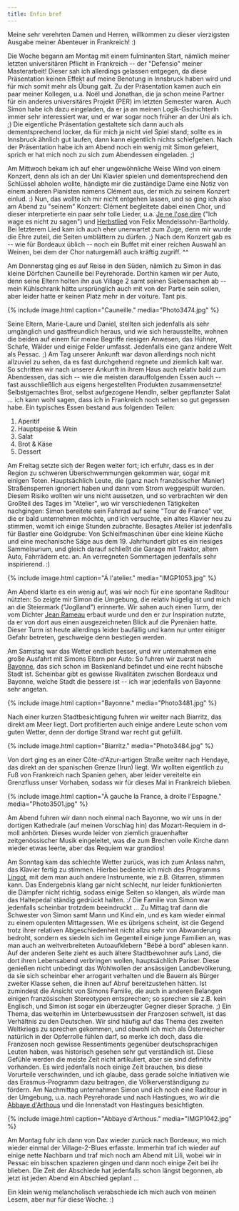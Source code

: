```yaml
---
title: Enfin bref
---
```


Meine sehr verehrten Damen und Herren, willkommen zu dieser vierzigsten Ausgabe meiner Abenteuer in Frankreich! :)

Die Woche begann am Montag mit einem fulminanten Start, nämlich meiner letzten universitären Pflicht in Frankreich -- der "Defensio" meiner Masterarbeit! Dieser sah ich allerdings gelassen entgegen, da diese Präsentation keinen Effekt auf meine Benotung in Innsbruck haben wird und für mich somit mehr als Übung galt. Zu der Präsentation kamen auch ein paar meiner Kollegen, u.a. Noël und Jonathan, die ja schon meine Partner für ein anderes universitäres Projekt (PER) im letzten Semester waren. Auch Simon habe ich dazu eingeladen, da er ja an meinen Logik-Gschichterln immer sehr interessiert war, und er war sogar noch früher an der Uni als ich. ;)
Die eigentliche Präsentation gestaltete sich dann auch als dementsprechend locker, da für mich ja nicht viel Spiel stand; sollte es in Innsbruck ähnlich gut laufen, dann kann eigentlich nichts schiefgehen.
Nach der Präsentation habe ich am Abend noch ein wenig mit Simon gefeiert, sprich er hat mich noch zu sich zum Abendessen eingeladen. ;)

Am Mittwoch bekam ich auf eher ungewöhnliche Weise Wind von einem Konzert, denn als ich an der Uni Klavier spielen und dementsprechend den Schlüssel abholen wollte, händigte mir die zuständige Dame eine Notiz von einem anderen Pianisten namens Clément aus, der mich zu seinem Konzert einlud. :) Nun, das wollte ich mir nicht entgehen lassen, und so ging ich also am Abend zu "seinem" Konzert: Clément begleitete dabei einen Chor, und dieser interpretierte ein paar sehr tolle Lieder, u.a. [Je ne l'ose dire](http://www.youtube.com/watch?v=B8XfkFd_xZw) ("Ich wage es nicht zu sagen") und [Herbstlied](http://www.youtube.com/watch?v=IyM6faBllXc) von Felix Mendelssohn-Bartholdy. Bei letzterem Lied kam ich auch eher unerwartet zum Zuge, denn mir wurde die Ehre zuteil, die Seiten umblättern zu dürfen. ;)
Nach dem Konzert gab es -- wie für Bordeaux üblich -- noch ein Buffet mit einer reichen Auswahl an Weinen, bei dem der Chor naturgemäß auch kräftig zugriff. ^^

Am Donnerstag ging es auf Reise in den Süden, nämlich zu Simon in das kleine Dörfchen Cauneille bei Peyrehorade. Dorthin kamen wir per Auto, denn seine Eltern holten ihn aus Village 2 samt seinen Siebensachen ab -- mein Kühlschrank hätte ursprünglich auch mit von der Partie sein sollen, aber leider hatte er keinen Platz mehr in der voiture. Tant pis.

{% include image.html caption="Cauneille." media="Photo3474.jpg" %}

Seine Eltern, Marie-Laure und Daniel, stellten sich jedenfalls als sehr umgänglich und gastfreundlich heraus, und wie sich herausstellte, wohnen die beiden auf einem für meine Begriffe riesigen Anwesen, das Hühner, Schafe, Wälder und einige Felder umfasst. Jedenfalls eine ganz andere Welt als Pessac. ;) Am Tag unserer Ankunft war davon allerdings noch nicht allzuviel zu sehen, da es fast durchgehend regnete und ziemlich kalt war. So schritten wir nach unserer Ankunft in ihrem Haus auch relativ bald zum Abendessen, das sich -- wie die meisten darauffolgenden Essen auch -- fast ausschließlich aus eigens hergestellten Produkten zusammensetzte! Selbstgemachtes Brot, selbst aufgezogene Hendln, selber gepflanzter Salat ... ich kann wohl sagen, dass ich in Frankreich noch selten so gut gegessen habe. Ein typisches Essen bestand aus folgenden Teilen:

1. Aperitif
2. Hauptspeise & Wein
3. Salat
4. Brot & Käse
5. Dessert

Am Freitag setzte sich der Regen weiter fort; ich erfuhr, dass es in der Region zu schweren Überschwemmungen gekommen war, sogar mit einigen Toten. Hauptsächlich Leute, die (ganz nach französischer Manier) Straßensperren ignoriert haben und dann vom Strom weggespült wurden. Diesem Risiko wollten wir uns nicht aussetzen, und so verbrachten wir den Großteil des Tages im "Atelier", wo wir verschiedenen Tätigkeiten nachgingen: Simon bereitete sein Fahrrad auf seine "Tour de France" vor, die er bald unternehmen möchte, und ich versuchte, ein altes Klavier neu zu stimmen, womit ich einige Stunden zubrachte. Besagtes Atelier ist jedenfalls für Bastler eine Goldgrube: Von Schleifmaschinen über eine kleine Küche und eine mechanische Säge aus dem 19. Jahrhundert gibt es ein riesiges Sammelsurium, und gleich darauf schließt die Garage mit Traktor, altem Auto, Fahrrädern etc. an. An verregneten Sommertagen jedenfalls sehr inspirierend. :)

{% include image.html caption="Á l'atelier." media="IMGP1053.jpg" %}

Am Abend klarte es ein wenig auf, was wir noch für eine spontane Radltour nützten: So zeigte mir Simon die Umgebung, die relativ hügelig ist und mich an die Steiermark ("Joglland") erinnerte. Wir sahen auch einen Turm, der vom Dichter [Jean Rameau](http://fr.wikipedia.org/wiki/Jean_Rameau) erbaut wurde und den er zur Inspiration nutzte, da er von dort aus einen ausgezeichneten Blick auf die Pyrenäen hatte. Dieser Turm ist heute allerdings leider baufällig und kann nur unter einiger Gefahr betreten, geschweige denn bestiegen werden.

Am Samstag war das Wetter endlich besser, und wir unternahmen eine große Ausfahrt mit Simons Eltern per Auto: So fuhren wir zuerst nach [Bayonne](http://de.wikipedia.org/wiki/Bayonne), das sich schon im Baskenland befindet und eine recht hübsche Stadt ist. Scheinbar gibt es gewisse Rivalitäten zwischen Bordeaux und Bayonne, welche Stadt die bessere ist -- ich war jedenfalls von Bayonne sehr angetan.

{% include image.html caption="Bayonne." media="Photo3481.jpg" %}

Nach einer kurzen Stadtbesichtigung fuhren wir weiter nach Biarritz, das direkt am Meer liegt. Dort profitierten auch einige andere Leute schon vom guten Wetter, denn der dortige Strand war recht gut gefüllt.

{% include image.html caption="Biarritz." media="Photo3484.jpg" %}

Von dort ging es an einer Côte-d'Azur-artigen Straße weiter nach Hendaye, das direkt an der spanischen Grenze (Irun) liegt. Wir wollten eigentlich zu Fuß von Frankreich nach Spanien gehen, aber leider vereitelte ein Grenzfluss unser Vorhaben, sodass wir für dieses Mal in Frankreich blieben.

{% include image.html caption="À gauche la France, à droite l'Espagne." media="Photo3501.jpg" %}

Am Abend fuhren wir dann noch einmal nach Bayonne, wo wir uns in der dortigen Kathedrale (auf meinen Vorschlag hin) das Mozart-Requiem in d-moll anhörten. Dieses wurde leider von ziemlich grauenhafter zeitgenössischer Musik eingeleitet, was die zum Brechen volle Kirche dann wieder etwas leerte, aber das Requiem war grandios!

Am Sonntag kam das schlechte Wetter zurück, was ich zum Anlass nahm, das Klavier fertig zu stimmen. Hierbei bediente ich mich des Programms [Lingot](http://www.nongnu.org/lingot/), mit dem man auch andere Instrumente, wie z.B. Gitarren, stimmen kann. Das Endergebnis klang gar nicht schlecht, nur leider funktionierten die Dämpfer nicht richtig, sodass einige Seiten so klangen, als würde man das Haltepedal ständig gedrückt halten. :/ Die Familie von Simon war jedenfalls scheinbar trotzdem beeindruckt ...
Zu Mittag traf dann die Schwester von Simon samt Mann und Kind ein, und es kam wieder einmal zu einem opulenten Mittagessen. Wie es übrigens scheint, ist die Gegend trotz ihrer relativen Abgeschiedenheit nicht allzu sehr von Abwanderung bedroht, sondern es siedeln sich im Gegenteil einige junge Familien an, was man auch an weitverbreiteten Autoaufklebern "Bébé à bord" ablesen kann. Auf der anderen Seite zieht es auch ältere Stadtbewohner aufs Land, die dort ihren Lebensabend verbringen wollen, hauptsächlich Pariser. Diese genießen nicht unbedingt das Wohlwollen der ansässigen Landbevölkerung, da sie sich scheinbar eher arrogant verhalten und die Bauern als Bürger zweiter Klasse sehen, die ihnen auf Abruf bereitzustehen hätten. Ist zumindest die Ansicht von Simons Familie, die auch in anderen Belangen einigen französischen Stereotypen entsprechen; so sprechen sie z.B. kein Englisch, und Simon ist sogar ein überzeugter Gegner dieser Sprache. ;)
Ein Thema, das weiterhin im Unterbewusstsein der Franzosen schwelt, ist das Verhältnis zu den Deutschen. Wir sind häufig auf das Thema des zweiten Weltkriegs zu sprechen gekommen, und obwohl ich mich als Österreicher natürlich in der Opferrolle fühlen darf, so merke ich doch, dass die Franzosen noch gewisse Ressentiments gegenüber deutschsprachigen Leuten haben, was historisch gesehen sehr gut verständlich ist. Diese Gefühle werden die meiste Zeit nicht artikuliert, aber sie sind definitiv vorhanden. Es wird jedenfalls noch einige Zeit brauchen, bis diese Vorurteile verschwinden, und ich glaube, dass gerade solche Initiativen wie das Erasmus-Programm dazu beitragen, die Völkerverständigung zu fördern.
Am Nachmittag unternahmen Simon und ich noch eine Radltour in der Umgebung, u.a. nach Peyrehorade und nach Hastingues, wo wir die [Abbaye d'Arthous](https://fr.wikipedia.org/wiki/Abbaye_d%27Arthous) und die Innenstadt von Hastingues besichtigten.

{% include image.html caption="Abbaye d'Arthous." media="IMGP1042.jpg" %}

Am Montag fuhr ich dann von Dax wieder zurück nach Bordeaux, wo mich wieder einmal der Village-2-Blues erfasste. Immerhin traf ich wieder auf einige nette Nachbarn und traf mich noch am Abend mit Lili, wobei wir in Pessac ein bisschen spazieren gingen und dann noch einige Zeit bei ihr blieben. Die Zeit der Abschiede hat jedenfalls schon längst begonnen, ab jetzt ist jeden Abend ein Abschied geplant ...

Ein klein wenig melancholisch verabschiede ich mich auch von meinen Lesern, aber nur für diese Woche. :)
